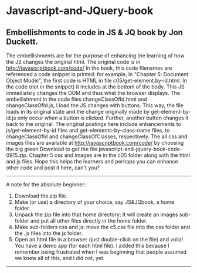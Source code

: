 # Javascript-and-JQuery-book
Embellishments to code in JS & JQ book by Jon Duckett.
------------------------------------------------------------------------------------------------- 
The embellishments are for the purpose of enhancing the learning of how the JS changes the original html. The original code is in http://javascriptbook.com/code/ In the book, this code filenames are referenced a code snippet is printed: for example, In "Chapter 5: Document Object Model", the first code is HTML in file c05/get-element.by-id.html. In the code (not in the snippet) it includes at the bottom of the body. 
This JS immediately changes the DOM and thus what the browser displays. The embellishment in the code files changeClassOfId.html and changeClassOfId.js, I load the JS changes with buttons. This way, the file loads in its original state and the change originally made by get-element-by-id.js only occur when a button is clicked. Further, another button changes it back to the original. The original postings here include enhancements to js/get-element-by-id files and get-elements-by-class-name files, to changeClassOfId and changeClassOfClasses, respectively. The all css and images files are available at http://javascriptbook.com/code/ by choosing the big green Download to get the file javascript-and-jquery-book-code-0915.zip. Chapter 5 css and images are in the c05 folder along with the html and js files. Hope this helps the learners and perhaps you can enhance other code and post it here, can't you?

--------------------------------------------------------------------------------------------------
A note for the absolute beginner:
  1. Download the zip file.
  2. Make (or use) a directory of your choice, say JS&JQbook, a home folder.
  3. Unpack the zip file into that home directory: 
          It will create an images sub-folder and put all other files directly in the home folder. 
  4. Make sub-folders css and js: move the c5.css file into the css folder and the .js files into the js folder.
  5. Open an html file in a browser (just double-click on the file) and voila! You have a demo app (for each html file).
  I added this because I remember being frustrated when I was beginning that people assumed we knew all of this, and I did not, yet.

------------------------------------------------------------------------------------------------- 
